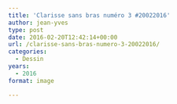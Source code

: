 ```yaml
---
title: 'Clarisse sans bras numéro 3 #20022016'
author: jean-yves
type: post
date: 2016-02-20T12:42:14+00:00
url: /clarisse-sans-bras-numero-3-20022016/
categories:
  - Dessin
years:
  - 2016
format: image

---
```

